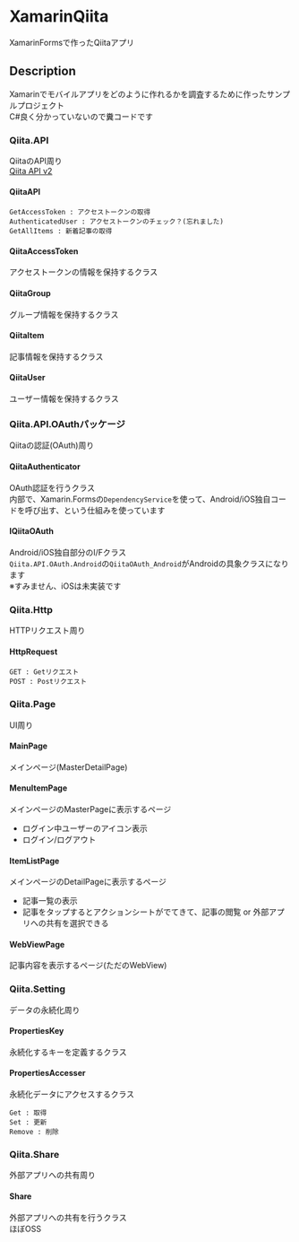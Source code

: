# XamarinQiita
XamarinFormsで作ったQiitaアプリ

## Description
Xamarinでモバイルアプリをどのように作れるかを調査するために作ったサンプルプロジェクト   
C#良く分かっていないので糞コードです   

### Qiita.API
QiitaのAPI周り   
[Qiita API v2](https://qiita.com/api/v2/docs)

#### QiitaAPI
```
GetAccessToken : アクセストークンの取得
AuthenticatedUser : アクセストークンのチェック？(忘れました)
GetAllItems : 新着記事の取得
```

#### QiitaAccessToken
アクセストークンの情報を保持するクラス

#### QiitaGroup
グループ情報を保持するクラス

#### QiitaItem
記事情報を保持するクラス

#### QiitaUser
ユーザー情報を保持するクラス

### Qiita.API.OAuthパッケージ
Qiitaの認証(OAuth)周り

#### QiitaAuthenticator
OAuth認証を行うクラス   
内部で、Xamarin.Formsの`DependencyService`を使って、Android/iOS独自コードを呼び出す、という仕組みを使っています

#### IQiitaOAuth
Android/iOS独自部分のI/Fクラス   
`Qiita.API.OAuth.Android`の`QiitaOAuth_Android`がAndroidの具象クラスになります   
※すみません、iOSは未実装です

### Qiita.Http
HTTPリクエスト周り

#### HttpRequest
```
GET : Getリクエスト
POST : Postリクエスト
```

### Qiita.Page
UI周り

#### MainPage
メインページ(MasterDetailPage)

#### MenuItemPage
メインページのMasterPageに表示するページ

- ログイン中ユーザーのアイコン表示
- ログイン/ログアウト

#### ItemListPage
メインページのDetailPageに表示するページ

- 記事一覧の表示
- 記事をタップするとアクションシートがでてきて、記事の閲覧 or 外部アプリへの共有を選択できる

#### WebViewPage
記事内容を表示するページ(ただのWebView)

### Qiita.Setting
データの永続化周り

#### PropertiesKey
永続化するキーを定義するクラス

#### PropertiesAccesser
永続化データにアクセスするクラス

```
Get : 取得
Set : 更新
Remove : 削除
```

### Qiita.Share
外部アプリへの共有周り

#### Share
外部アプリへの共有を行うクラス   
ほぼOSS


